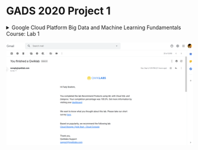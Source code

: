 # GADS 2020 Project 1


<details>
  <summary>Google Cloud Platform Big Data and Machine Learning Fundamentals Course: Lab 1</summary>
  ![Google Cloud Platform Big Data and Machine Learning Fundamentals Course: Lab 1](img/BigDataMLFund01.png)
</details>


![Google Cloud Platform Big Data and Machine Learning Fundamentals Course: Lab 1](img/BigDataMLFund01.png)





